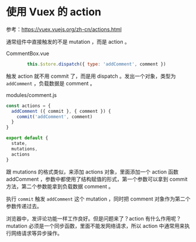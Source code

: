 # 使用 Vuex 的 action

参考：https://vuex.vuejs.org/zh-cn/actions.html

通常组件中直接触发的不是 mutation ，而是 action 。

CommentBox.vue

```js
        this.$store.dispatch({ type: 'addComment', comment })
```

触发 action 就不用 commit 了，而是用 dispatch 。发出一个对象，类型为 `addComment` ，负载数据是 comment 。


modules/comment.js

```js
const actions = {
  addComment ({ commit }, { comment }) {
    commit('addComment', comment)
  }
}

export default {
  state,
  mutations,
  actions
}
```

跟 mutations 的格式类似，来添加 actions 对象，里面添加一个 action 函数 addComment ，参数中都使用了结构赋值的形式，第一个参数可以拿到 commit 方法，第二个参数能拿到负载数据 comment 。

执行 `commit` 触发 `addComment` 这个 mutation ，同时把 comment 对象作为第二个参数传递过去。

浏览器中，发评论功能一样工作良好。但是问题来了？action 有什么作用呢？mutation 必须是一个同步函数，里面不能发网络请求，所以 action 中通常用来执行网络请求等异步操作。
